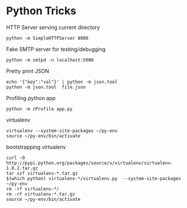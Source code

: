Python Tricks
=============

HTTP Server serving current directory

    python -m SimpleHTTPServer 8000

Fake SMTP server for testing/debugging

    python -m smtpd -n localhost:5000

Pretty print JSON

    echo '{"key":"val"}' | python -m json.tool
    python -m json.tool  file.json

Profiling python app

    python -m cProfile app.py

virtualenv

    virtualenv --system-site-packages ~/py-env
    source ~/py-env/bin/activate

bootstrapping virtualenv

    curl -O http://pypi.python.org/packages/source/v/virtualenv/virtualenv-1.8.2.tar.gz
    tar xzf virtualenv-*.tar.gz
    $(which python) virtualenv-*/virtualenv.py  --system-site-packages ~/py-env
    rm -rf virtualenv-*/
    rm -rf virtualenv-*.tar.gz
    source ~/py-env/bin/activate
